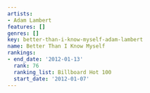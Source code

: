 ```yaml
---
artists:
- Adam Lambert
features: []
genres: []
key: better-than-i-know-myself-adam-lambert
name: Better Than I Know Myself
rankings:
- end_date: '2012-01-13'
  rank: 76
  ranking_list: Billboard Hot 100
  start_date: '2012-01-07'
---
```


